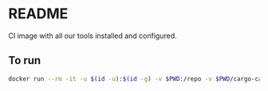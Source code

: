 # README

CI image with all our tools installed and configured.

## To run

```bash
docker run --rm -it -u $(id -u):$(id -g) -v $PWD:/repo -v $PWD/cargo-cache/registry:/usr/local/cargo/registry -v $PWD/cargo-cache/git:/usr/local/cargo/git --entrypoint bash prosopo/ci:latest 
```
